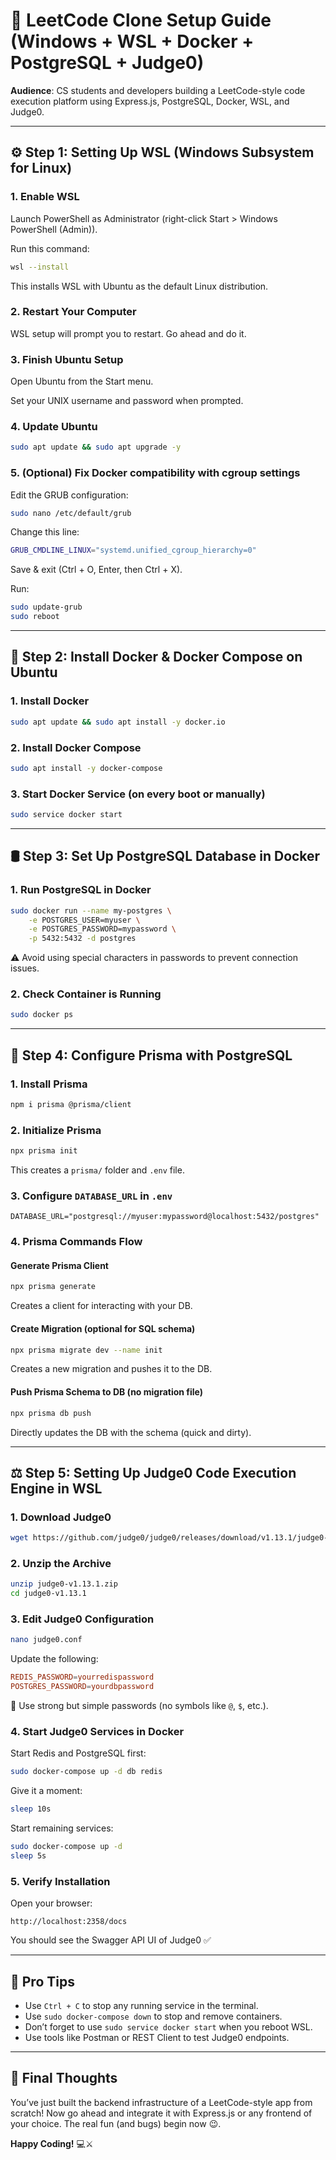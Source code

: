 # 🚀 LeetCode Clone Setup Guide (Windows + WSL + Docker + PostgreSQL + Judge0)

**Audience**: CS students and developers building a LeetCode-style code execution platform using Express.js, PostgreSQL, Docker, WSL, and Judge0.

---

## ⚙️ Step 1: Setting Up WSL (Windows Subsystem for Linux)

### 1. Enable WSL
Launch PowerShell as Administrator (right-click Start > Windows PowerShell (Admin)).

Run this command:
```bash
wsl --install
```
This installs WSL with Ubuntu as the default Linux distribution.

### 2. Restart Your Computer
WSL setup will prompt you to restart. Go ahead and do it.

### 3. Finish Ubuntu Setup
Open Ubuntu from the Start menu.

Set your UNIX username and password when prompted.

### 4. Update Ubuntu
```bash
sudo apt update && sudo apt upgrade -y
```

### 5. (Optional) Fix Docker compatibility with cgroup settings
Edit the GRUB configuration:
```bash
sudo nano /etc/default/grub
```
Change this line:
```bash
GRUB_CMDLINE_LINUX="systemd.unified_cgroup_hierarchy=0"
```
Save & exit (Ctrl + O, Enter, then Ctrl + X).

Run:
```bash
sudo update-grub
sudo reboot
```

---

## 🐳 Step 2: Install Docker & Docker Compose on Ubuntu

### 1. Install Docker
```bash
sudo apt update && sudo apt install -y docker.io
```

### 2. Install Docker Compose
```bash
sudo apt install -y docker-compose
```

### 3. Start Docker Service (on every boot or manually)
```bash
sudo service docker start
```

---

## 🛢️ Step 3: Set Up PostgreSQL Database in Docker

### 1. Run PostgreSQL in Docker
```bash
sudo docker run --name my-postgres \
    -e POSTGRES_USER=myuser \
    -e POSTGRES_PASSWORD=mypassword \
    -p 5432:5432 -d postgres
```
⚠️ Avoid using special characters in passwords to prevent connection issues.

### 2. Check Container is Running
```bash
sudo docker ps
```

---

## 🔧 Step 4: Configure Prisma with PostgreSQL

### 1. Install Prisma
```bash
npm i prisma @prisma/client
```

### 2. Initialize Prisma
```bash
npx prisma init
```
This creates a `prisma/` folder and `.env` file.

### 3. Configure `DATABASE_URL` in `.env`
```env
DATABASE_URL="postgresql://myuser:mypassword@localhost:5432/postgres"
```

### 4. Prisma Commands Flow

#### Generate Prisma Client
```bash
npx prisma generate
```
Creates a client for interacting with your DB.

#### Create Migration (optional for SQL schema)
```bash
npx prisma migrate dev --name init
```
Creates a new migration and pushes it to the DB.

#### Push Prisma Schema to DB (no migration file)
```bash
npx prisma db push
```
Directly updates the DB with the schema (quick and dirty).

---

## ⚖️ Step 5: Setting Up Judge0 Code Execution Engine in WSL

### 1. Download Judge0
```bash
wget https://github.com/judge0/judge0/releases/download/v1.13.1/judge0-v1.13.1.zip
```

### 2. Unzip the Archive
```bash
unzip judge0-v1.13.1.zip
cd judge0-v1.13.1
```

### 3. Edit Judge0 Configuration
```bash
nano judge0.conf
```
Update the following:
```conf
REDIS_PASSWORD=yourredispassword
POSTGRES_PASSWORD=yourdbpassword
```
🔐 Use strong but simple passwords (no symbols like `@`, `$`, etc.).

### 4. Start Judge0 Services in Docker

Start Redis and PostgreSQL first:
```bash
sudo docker-compose up -d db redis
```

Give it a moment:
```bash
sleep 10s
```

Start remaining services:
```bash
sudo docker-compose up -d
sleep 5s
```

### 5. Verify Installation
Open your browser:
```
http://localhost:2358/docs
```
You should see the Swagger API UI of Judge0 ✅

---

## 🧠 Pro Tips

- Use `Ctrl + C` to stop any running service in the terminal.
- Use `sudo docker-compose down` to stop and remove containers.
- Don’t forget to use `sudo service docker start` when you reboot WSL.
- Use tools like Postman or REST Client to test Judge0 endpoints.

---

## 🧾 Final Thoughts

You’ve just built the backend infrastructure of a LeetCode-style app from scratch! Now go ahead and integrate it with Express.js or any frontend of your choice. The real fun (and bugs) begin now 😉.

**Happy Coding!** 💻⚔️